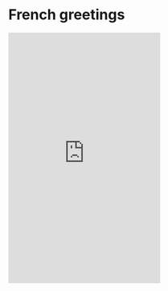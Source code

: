 <h1> French greetings </h1>
<iframe src="https://quizlet.com/472298949/flashcards/embed?i=13p126&x=1jj1" height="500" width="60%" style="border:0"></iframe>
